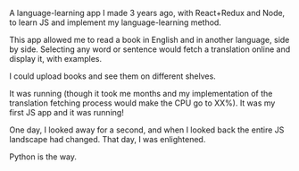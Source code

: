 A language-learning app I made 3 years ago, with React+Redux and Node, to learn JS and implement my language-learning method. 

This app allowed me to read a book in English and in another language, side by side. Selecting any word or sentence would fetch a translation online and display it, with examples. 

I could upload books and see them on different shelves. 

It was running (though it took me months and my implementation of the translation fetching process would make the CPU go to XX%). It was my first JS app and it was running!

One day, I looked away for a second, and when I looked back the entire JS landscape had changed. That day, I was enlightened. 

Python is the way. 

